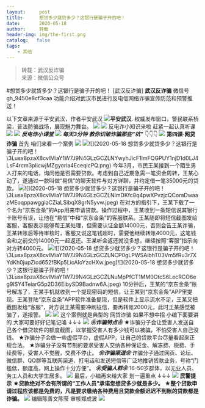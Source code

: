 ```yaml
---
layout:     post
title:      想贷多少就贷多少？这银行是骗子开的吧！
date:       2020-05-18
author:     转载
header-img: img/the-first.png
catalog:   false
tags:
    - 其他
---
```


<blockquote><p>转载：武汉反诈骗<br>
来源：微信公众号</p></blockquote>

#想贷多少就贷多少？这银行是骗子开的吧！
[武汉反诈骗]
**武汉反诈骗**
微信号gh_9450e8cf3caa
功能介绍对武汉市民进行反电信网络诈骗宣传防范和预警推送！

以下文章来源于平安武汉，作者平安武汉
![](http://wx.qlogo.cn/mmhead/Q3auHgzwzM7KeMphh2lGrurwn4wZGOg6ibUT4khAXpsyxxlvib8fgiayQ/0)**平安武汉**.
权威发布窗口，警民联系桥梁，普法防骗战场，展现魅力舞台。
![]({{site.baseurl}}/postimg/3Lusx8pzaX8cvlMiaY1W7J9N4GLzGCZLN6cO4LXZ4qQ9vXZxYsFzPTiacxicucFuHO9LmVbuEMs8g7VkgfI4EiaxoQ.jpeg)
![]({{site.baseurl}}/postimg/7QRTvkK2qC4icSQtYq8ibpO04ceCiadGE6Izrp23ibox6KE01DsYULZM5DPuyYlbkSzQMcEAOiafmeuxakjaHV9fvLQ.png)
反电诈小知识来啦
赶紧一起认真听课
![]({{site.baseurl}}/postimg/3Lusx8pzaX8cvlMiaY1W7J9N4GLzGCZLNA0UiceISUibsGHIibYa3iafIMp6Z0wv7jaCxJhkyZ7K5IK40ItS7LONLcA.gif)
![]({{site.baseurl}}/postimg/7QRTvkK2qC4KWo0rXxNm7sKUl6fRX3BqichQsTzBv4zDjb9ZweI3PjxHiaraIEibPxZWkmbDibibsibQWhMchVJKNorA.png)
_**反电诈小课堂**_
![]({{site.baseurl}}/postimg/3Lusx8pzaX8cvlMiaY1W7J9N4GLzGCZLNSLickdR4YwicPiaQKibAR7JN1CPkoJ3uLV70UDHntNLWIxT07UT004p5JA.gif)
_**每天3分钟**_
_**教你识破诈骗那些“坑”**_
👇👇👇
![]({{site.baseurl}}/postimg/YUyZ7AOL3okxzHAwtxtyE4ib4zRQeaFWHeicl9514lv5Tr6I4CpnDww9uMJo2wTEn73ibaric4raJ8xhGV7WpkNialw.png)
**第四课·网贷诈骗**
首先
咱们来看一个案例
![]({{site.baseurl}}/postimg/cZV2hRpuAPgramZsh4ficWf6uic38nRNRtsV9emdBhe63rojc56XgOB19Ria66O9Xn3vhrPfgickSPupxZueedpO6w.gif)
![]({{site.baseurl}}/postimg/3Lusx8pzaX8cvlMiaY1W7J9N4GLzGCZLNYwyhJicF1ImFQGPUY1njD1d0LJ4LsF4rcm3pIicwjMZgyoria4EceqicPQ.png)![](2020-05-18
想贷多少就贷多少？这银行是骗子开的吧！\\3Lusx8pzaX8cvlMiaY1W7J9N4GLzGCZLNYwyhJicF1ImFQGPUY1njD1d0LJ4LsF4rcm3pIicwjMZgyoria4EceqicPQ.png)
今年3月，市民王某接到一个陌生男人打来的电话，询问他是否需要贷款。考虑到自己近期急需一笔资金周转，王某心动了，遂通过一款叫做“易信”的聊天软件与对方详聊，并约定借一笔35000元的贷款。
![]({{site.baseurl}}/postimg/3Lusx8pzaX8cvlMiaY1W7J9N4GLzGCZLNeAzUW09rXGAnbvsfcrOtZCZxgibVBcqicvFH4kT8OQggKicUVvhibWmmeg.jpeg)![](2020-05-18
想贷多少就贷多少？这银行是骗子开的吧！\\3Lusx8pzaX8cvlMiaY1W7J9N4GLzGCZLNImDKfc8q4pwXPvzjcQCoraDwaazMEoqppawggiaCZiaLSibqX8grN5yvw.jpeg)
在对方的指引下，王某下载了一个名为“京东金条”的App用来申请贷款。操作过程中，王某收到一条短信说其银行卡账号有误，让他在“易信”中和“京东金条”的客服联系。王某随即将短信截图发给客服，客服表示能够帮王某处理，但需要认证金额14000元，否则会告王某诈骗，王某转账后等待审核时，客服又说这笔钱超时，需要他继续转账4000元，这笔钱会和之前交的14000元一起返还。王某听会返还就没多想，继续按照“客服”指示向对方转4000元。
![]({{site.baseurl}}/postimg/3Lusx8pzaX8cvlMiaY1W7J9N4GLzGCZLNA1SDQ2ZgE8HLj2bUT5f1o6NURRXaFLHLHcMElibmd4HibMvPnlEhK1Qw.jpeg)![](2020-05-18
想贷多少就贷多少？这银行是骗子开的吧！\\3Lusx8pzaX8cvlMiaY1W7J9N4GLzGCZLNCP0gLPWSAibhT03Vm5fRu3r7XYdKh0jupZicd652fBKp5LicAIoYzcHXw.jpeg)![](2020-05-18
想贷多少就贷多少？这银行是骗子开的吧！\\3Lusx8pzaX8cvlMiaY1W7J9N4GLzGCZLNuMpPfCT1MM0OtcS6LecRCO6eg9ISY4TeiarG5p2D36EibySD9Badnw6A.jpeg)
10分钟后，王某的“京东金条”账号解冻了，王某手机就收到一个提现密码的短信，让王某到“京东金条”APP里提现。王某登陆“京东金条”APP软件准备提现，但是软件上显示流水不足，王某又把截图发给“客服”，对方说王某需要冲刷征信，要再转账2000元，此时王某感觉被骗了，遂报警。
![]({{site.baseurl}}/postimg/3Lusx8pzaX8cvlMiaY1W7J9N4GLzGCZLNCRiaEeamHWNsDRwnFQfziaplq2u14DBib05uIricR79cPu7ZvTN1mkxXTw.jpeg)
![]({{site.baseurl}}/postimg/3Lusx8pzaX8cvlMiaY1W7J9N4GLzGCZLNQfyGOdPpqiaju78coj9ia20PicomNVXczNqpFhticSibdJ90QzhEqqRSN6Q.gif)
这个案例就是典型的
网贷诈骗
如果不想中招
小编下面要讲的
大家可要好好记笔记咯
↓↓↓
![]({{site.baseurl}}/postimg/3Lusx8pzaX8cvlMiaY1W7J9N4GLzGCZLNUpdaHXeySpEZESg81TneU6GPReaeiba531uzwyvQ1ShSGW2ETVbbztw.jpeg)
_**❀诈骗特点❀**_
★诈骗分子会让受害人发送自己各个借贷软件的额度截图，以掌握受害人有多少钱可以被骗，不怕受害人自己没钱。
★诈骗分子会做一些虚假平台，虚假APP，让自己的贷款平台尽量看起来正规合法。
★诈骗分子没有节制的要求受害人交纳各种保证金、解冻费、税费、手续费等，受害人不觉醒，交费不停止。
_**❀诈骗渠道❀**_
诈骗分子通过网页、论坛、微信群、QQ群等互联网渠道、打电话和发送短信等广泛地推销贷款业务，号称“门槛低，额度高，网上操作十分方便”。
_**❀受骗人群❀**_
16-50岁群体，以无业人员、务工人员和大学生居多。
![]({{site.baseurl}}/postimg/uN1LIav7oJ8xfwdUaJBbVicAVSS1dxhw70B1Qd4PVrViaCb201D8jHGQBNyO75S4tkOKib9DKuQY0fQXzXo6n8yibg.png)
最后，小编再来给大家
划一遍重点
↓↓↓
![]({{site.baseurl}}/postimg/fgnkxfGnnkQz0Q6VgwoOVXE5dDcdps6vzgphFGXx6YURlNeKsfOibGflefZibl5I2OJ9HJDszWUXMPoibrLeL7QIg.png)
**民警提示**
**★贷款绝对不会有所谓的“工作人员”承诺您想贷多少就是多少。**
**★整个贷款申请过程应该都是免费的，凡是要求缴纳各种费用且贷款金额迟迟不到账的贷款都是诈骗。**
![]({{site.baseurl}}/postimg/fgnkxfGnnkQz0Q6VgwoOVXE5dDcdps6vW1GWp6X7rQ1hEdPRrNFoqxhnza9vebL2h3ZsQp7rkqvoXyhI6UIqiaw.png)
编辑陈善文陈莹
审核郑成波
![]({{site.baseurl}}/postimg/8wBAcE4t1v5mSMdwU63EUZKFlBo6JHAvhw7u7cGoVUwjicavD4ot7j1Dlz7GaK0sfZGmaTXTBDq7GpHwdxO6fzA.jpeg)
